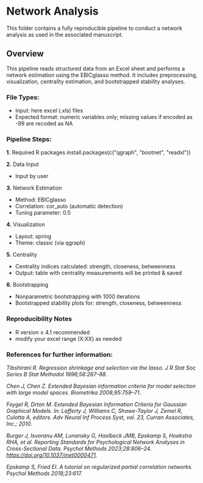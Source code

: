 # Network Analysis

This folder contains a fully reproducible pipeline to conduct a network analysis as used in the associated manuscript.

## Overview
This pipeline reads structured data from an Excel sheet and performs a network estimation using the EBICglasso method. It includes preprocessing, visualization, centrality estimation, and bootstrapped stability analyses.

### File Types:
- Input: here excel (.xls) files
- Expected format: numeric variables only; missing values if encoded as -99 are recoded as NA

### Pipeline Steps:
**1.** Required R packages
install.packages(c("qgraph", "bootnet", "readxl"))

**2.** Data Input
- Input by user

**3.** Network Estimation
- Method: EBICglasso
- Correlation: cor_auto (automatic detection)
- Tuning parameter: 0.5

**4.** Visualization
- Layout: spring
- Theme: classic (via qgraph)

**5.** Centrality
- Centrality indices calculated: strength, closeness, betweenness
- Output: table with centrality measurements will be printed & saved

**6.** Bootstrapping
- Nonparametric bootstrapping with 1000 iterations
- Bootstrapped stability plots for: strength, closeness, betweenness

### Reproducibility Notes
- R version ≥ 4.1 recommended
- modify your excel range (X:XX) as needed

### References for further information:
*Tibshirani R. Regression shrinkage and selection via the lasso. J R Stat Soc Series B Stat Methodol 1996;58:267–88.*

*Chen J, Chen Z. Extended Bayesian information criteria for model selection with large model spaces. Biometrika 2008;95:759–71.*

*Foygel R, Drton M. Extended Bayesian Information Criteria for Gaussian Graphical Models. In: Lafferty J, Williams C, Shawe-Taylor J, Zemel R, Culotta A, editors. Adv Neural Inf Process Syst, vol. 23, Curran Associates, Inc.; 2010.*

*Burger J, Isvoranu AM, Lunansky G, Haslbeck JMB, Epskamp S, Hoekstra RHA, et al. Reporting Standards for Psychological Network Analyses in Cross-Sectional Data. Psychol Methods 2023;28:806–24. https://doi.org/10.1037/met0000471.*

*Epskamp S, Fried EI. A tutorial on regularized partial correlation networks. Psychol Methods 2018;23:617.*
